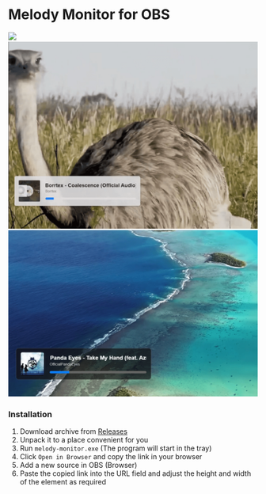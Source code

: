 # Melody Monitor for OBS

<img src="https://shields.io/badge/version-v0.1.0-blue">

<img src="github/images/1.png" width="640px">
<img src="github/images/2.png" width="640px">

### Installation
1. Download archive from [Releases](https://github.com/SuperZombi/melody-monitor/releases)
2. Unpack it to a place convenient for you
3. Run `melody-monitor.exe` (The program will start in the tray)
4. Click `Open in Browser` and copy the link in your browser
5. Add a new source in OBS (Browser)
6. Paste the copied link into the URL field and adjust the height and width of the element as required
